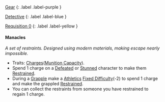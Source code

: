 
[Gear](Game/Gear-List)
{: .label .label-purple }

[Detective](Game/Detective)
{: .label .label-blue }

[Requisition 0](Game/Deployment#Requisition)
{: .label .label-yellow }
#### Manacles
*A set of restraints. Designed using modern materials, making escape nearly impossible.*
* Traits: [Charges](Game/Core/Terminology#Charges)([Munition Capacity](Game/Additional-Attributes#Munition%20Capacity)).
* Spend 1 charge on a [Defeated](Game/Core/Effects#Defeated) or [Stunned](Game/Core/Effects#Stunned) character to make them [Restrained](Game/Core/Effects#Restrained).
* During a [Grapple](Game/Core/Special-Combat-Actions#Grapple) make a [Athletics](Game/Core/Strength#Athletics) [Fixed Difficulty](Game/Core/Skills#Fixed%20Difficulty)(-2) to spend 1 charge and make the grappled [Restrained](Game/Core/Effects#Restrained).
* You can collect the restraints from someone you have restrained to regain 1 charge.

